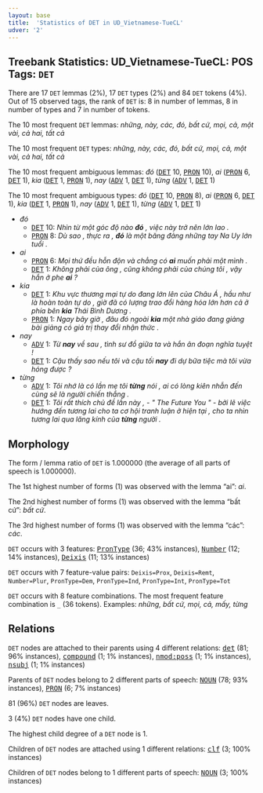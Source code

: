 ```yaml
---
layout: base
title:  'Statistics of DET in UD_Vietnamese-TueCL'
udver: '2'
---
```


## Treebank Statistics: UD_Vietnamese-TueCL: POS Tags: `DET`

There are 17 `DET` lemmas (2%), 17 `DET` types (2%) and 84 `DET` tokens (4%).
Out of 15 observed tags, the rank of `DET` is: 8 in number of lemmas, 8 in number of types and 7 in number of tokens.

The 10 most frequent `DET` lemmas: <em>những, này, các, đó, bất cứ, mọi, cả, một vài, cả hai, tất cả</em>

The 10 most frequent `DET` types:  <em>những, này, các, đó, bất cứ, mọi, cả, một vài, cả hai, tất cả</em>

The 10 most frequent ambiguous lemmas: <em>đó</em> (<tt><a href="vi_tuecl-pos-DET.html">DET</a></tt> 10, <tt><a href="vi_tuecl-pos-PRON.html">PRON</a></tt> 10), <em>ai</em> (<tt><a href="vi_tuecl-pos-PRON.html">PRON</a></tt> 6, <tt><a href="vi_tuecl-pos-DET.html">DET</a></tt> 1), <em>kia</em> (<tt><a href="vi_tuecl-pos-DET.html">DET</a></tt> 1, <tt><a href="vi_tuecl-pos-PRON.html">PRON</a></tt> 1), <em>nay</em> (<tt><a href="vi_tuecl-pos-ADV.html">ADV</a></tt> 1, <tt><a href="vi_tuecl-pos-DET.html">DET</a></tt> 1), <em>từng</em> (<tt><a href="vi_tuecl-pos-ADV.html">ADV</a></tt> 1, <tt><a href="vi_tuecl-pos-DET.html">DET</a></tt> 1)

The 10 most frequent ambiguous types:  <em>đó</em> (<tt><a href="vi_tuecl-pos-DET.html">DET</a></tt> 10, <tt><a href="vi_tuecl-pos-PRON.html">PRON</a></tt> 8), <em>ai</em> (<tt><a href="vi_tuecl-pos-PRON.html">PRON</a></tt> 6, <tt><a href="vi_tuecl-pos-DET.html">DET</a></tt> 1), <em>kia</em> (<tt><a href="vi_tuecl-pos-DET.html">DET</a></tt> 1, <tt><a href="vi_tuecl-pos-PRON.html">PRON</a></tt> 1), <em>nay</em> (<tt><a href="vi_tuecl-pos-ADV.html">ADV</a></tt> 1, <tt><a href="vi_tuecl-pos-DET.html">DET</a></tt> 1), <em>từng</em> (<tt><a href="vi_tuecl-pos-ADV.html">ADV</a></tt> 1, <tt><a href="vi_tuecl-pos-DET.html">DET</a></tt> 1)


* <em>đó</em>
  * <tt><a href="vi_tuecl-pos-DET.html">DET</a></tt> 10: <em>Nhìn từ một góc độ nào <b>đó</b> , việc này trở nên lớn lao .</em>
  * <tt><a href="vi_tuecl-pos-PRON.html">PRON</a></tt> 8: <em>Dù sao , thực ra , <b>đó</b> là một băng đảng những tay Na Uy lớn tuổi .</em>
* <em>ai</em>
  * <tt><a href="vi_tuecl-pos-PRON.html">PRON</a></tt> 6: <em>Mọi thứ đều hỗn độn và chẳng có <b>ai</b> muốn phải một mình .</em>
  * <tt><a href="vi_tuecl-pos-DET.html">DET</a></tt> 1: <em>Không phải của ông , cũng không phải của chúng tôi , vậy hắn ở phe <b>ai</b> ?</em>
* <em>kia</em>
  * <tt><a href="vi_tuecl-pos-DET.html">DET</a></tt> 1: <em>Khu vực thương mại tự do đang lớn lên của Châu Á , hầu như là hoàn toàn tự do , giờ đã có lượng trao đổi hàng hóa lớn hơn cả ở phía bên <b>kia</b> Thái Bình Dương .</em>
  * <tt><a href="vi_tuecl-pos-PRON.html">PRON</a></tt> 1: <em>Ngay bây giờ , đâu đó ngoài <b>kia</b> một nhà giáo đang giảng bài giảng có giá trị thay đổi nhận thức .</em>
* <em>nay</em>
  * <tt><a href="vi_tuecl-pos-ADV.html">ADV</a></tt> 1: <em>Từ <b>nay</b> về sau , tình sư đồ giữa ta và hắn ân đoạn nghĩa tuyệt !</em>
  * <tt><a href="vi_tuecl-pos-DET.html">DET</a></tt> 1: <em>Cậu thấy sao nếu tôi và cậu tối <b>nay</b> đi dự bữa tiệc mà tôi vừa hóng được ?</em>
* <em>từng</em>
  * <tt><a href="vi_tuecl-pos-ADV.html">ADV</a></tt> 1: <em>Tôi nhớ là có lần mẹ tôi <b>từng</b> nói , ai có lòng kiên nhẫn đến cùng sẽ là người chiến thắng .</em>
  * <tt><a href="vi_tuecl-pos-DET.html">DET</a></tt> 1: <em>Tôi rất thích chủ đề lần này , - " The Future You " - bởi lẽ việc hướng đến tương lai cho ta cơ hội tranh luận ở hiện tại , cho ta nhìn tương lai qua lăng kính của <b>từng</b> người .</em>

## Morphology

The form / lemma ratio of `DET` is 1.000000 (the average of all parts of speech is 1.000000).

The 1st highest number of forms (1) was observed with the lemma “ai”: <em>ai</em>.

The 2nd highest number of forms (1) was observed with the lemma “bất cứ”: <em>bất cứ</em>.

The 3rd highest number of forms (1) was observed with the lemma “các”: <em>các</em>.

`DET` occurs with 3 features: <tt><a href="vi_tuecl-feat-PronType.html">PronType</a></tt> (36; 43% instances), <tt><a href="vi_tuecl-feat-Number.html">Number</a></tt> (12; 14% instances), <tt><a href="vi_tuecl-feat-Deixis.html">Deixis</a></tt> (11; 13% instances)

`DET` occurs with 7 feature-value pairs: `Deixis=Prox`, `Deixis=Remt`, `Number=Plur`, `PronType=Dem`, `PronType=Ind`, `PronType=Int`, `PronType=Tot`

`DET` occurs with 8 feature combinations.
The most frequent feature combination is `_` (36 tokens).
Examples: <em>những, bất cứ, mọi, cả, mấy, từng</em>


## Relations

`DET` nodes are attached to their parents using 4 different relations: <tt><a href="vi_tuecl-dep-det.html">det</a></tt> (81; 96% instances), <tt><a href="vi_tuecl-dep-compound.html">compound</a></tt> (1; 1% instances), <tt><a href="vi_tuecl-dep-nmod-poss.html">nmod:poss</a></tt> (1; 1% instances), <tt><a href="vi_tuecl-dep-nsubj.html">nsubj</a></tt> (1; 1% instances)

Parents of `DET` nodes belong to 2 different parts of speech: <tt><a href="vi_tuecl-pos-NOUN.html">NOUN</a></tt> (78; 93% instances), <tt><a href="vi_tuecl-pos-PRON.html">PRON</a></tt> (6; 7% instances)

81 (96%) `DET` nodes are leaves.

3 (4%) `DET` nodes have one child.

The highest child degree of a `DET` node is 1.

Children of `DET` nodes are attached using 1 different relations: <tt><a href="vi_tuecl-dep-clf.html">clf</a></tt> (3; 100% instances)

Children of `DET` nodes belong to 1 different parts of speech: <tt><a href="vi_tuecl-pos-NOUN.html">NOUN</a></tt> (3; 100% instances)


